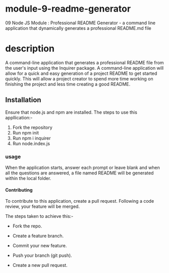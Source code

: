 # module-9-readme-generator
09 Node JS Module : Professional README Generator - a command line application that dynamically generates a professional README.md file

# description
A command-line application that generates a professional README file from the user's input using the Inquirer package. A command-line application will allow for a quick and easy generation of a project README to get started quickly. This will allow a project creator to spend more time working on finishing the project and less time creating a good README.
## Installation
Ensure that node.js and npm are installed. 
The steps to use this appllication:-

1. Fork the repository
2. Run npm init
3. Run npm i inquirer
4. Run node.index.js
### usage
When the application starts, answer each prompt or leave blank and when all the questions are answered, a file named README will be generated within the local folder.

#### Contributing
To contribute to this application, create a pull request. Following a code review, your feature will be merged.

The steps taken to achieve this:-

+ Fork the repo.

+ Create a feature branch.

+ Commit your new feature.

+ Push your branch (git push).

+ Create a new pull request.


